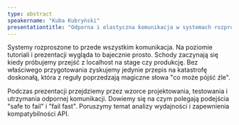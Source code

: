 ```yaml
---
type: abstract
speakername: "Kuba Kubryński"
presentationtitle: "Odporna i elastyczna komunikacja w systemach rozproszonych"
---
```

Systemy rozproszone to przede wszystkim komunikacja.
Na poziomie tutoriali i prezentacji wygląda to bajecznie prosto.
Schody zaczynają się kiedy próbujemy przejść z localhost na stage czy produkcję.
Bez właściwego przygotowania zyskujemy jedynie przepis na katastrofę doskonałą,
która z reguły poprzedzają magiczne słowa "co może pójść źle".

Podczas prezentacji przejdziemy przez wzorce projektowania, testowania
i utrzymania odpornej komunikacji. Dowiemy się na czym polegają podejścia
"safe to fail" i "fail fast". Poruszymy temat analizy wydajności
i zapewnienia kompatybilności API.
